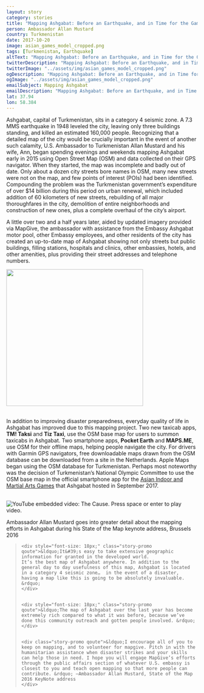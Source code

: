 ```yaml
---
layout: story
category: stories
title: "Mapping Ashgabat: Before an Earthquake, and in Time for the Games"
person: Ambassador Allan Mustard
country: Turkmenistan
date: 2017-10-20
image: asian_games_model_cropped.png
tags: [Turkmenistan, Earthquake]
altText: "Mapping Ashgabat: Before an E­arthquake, and in Time for the Games"
twitterDescription: "Mapping Ashgabat: Before an E­arthquake, and in Time for the Games"
twitterImage: "../assets/img/asian_games_model_cropped.png"
ogDescription: "Mapping Ashgabat: Before an E­arthquake, and in Time for the Games"
ogImage: "../assets/img/asian_games_model_cropped.png"
emailSubject: Mapping Ashgabat
emailDescription: "Mapping Ashgabat: Before an E­arthquake, and in Time for the Games"
lat: 37.94
lon: 58.384
---
```


<style type="text/css">
#table_title {
	margin-top:0px;
}

@media (min-width: 768px) {
    .story .figure-right {
        width: 410px;
    }
}

.story .figure-right {
    float: right;
    margin: 0 0 5px 15px;
}

</style>
<!-- http://christianspecht.de/2014/03/08/generating-an-image-gallery-with-jekyll-and-lightbox2/ -->
<script src="{{site.baseurl}}/assets/js/lightbox.min.js"></script>
<link href="{{site.baseurl}}/assets/css/lightbox.css" rel="stylesheet" />

Ashgabat, capital of Turkmenistan, sits in a category 4 seismic zone.  A 7.3 MMS earthquake in 1948 leveled the city, leaving only three buildings standing, and killed an estimated 160,000 people.  Recognizing that a detailed map of the city would be crucially important in the event of another such calamity, U.S. Ambassador to Turkmenistan Allan Mustard and his wife, Ann, began spending evenings and weekends mapping Ashgabat early in 2015 using Open Street Map (OSM) and data collected on their GPS navigator.  When they started, the map was incomplete and badly out of date.  Only about a dozen city streets bore names in OSM, many new streets were not on the map, and few points of interest (POIs) had been identified.  Compounding the problem was the Turkmenistan government’s expenditure of over $14 billion during this period on urban renewal, which included addition of 60 kilometers of new streets, rebuilding of all major thoroughfares in the city, demolition of entire neighborhoods and construction of new ones, plus a complete overhaul of the city’s airport.
<p>



A little over two and a half years later, aided by updated imagery provided via MapGive, the ambassador with assistance from the Embassy Ashgabat motor pool, other Embassy employees, and other residents of the city has created an up-to-date map of Ashgabat showing not only streets but public buildings, filling stations, hospitals and clinics, other embassies, hotels, and other amenities, plus providing their street addresses and telephone numbers.
<p>

<div class="image-set">
    <a class="image-link" href="{{site.baseurl}}/assets/img/community_outreach_ashgabat.png" data-lightbox="1" title="Community outreach in Ashgabat">
      <img src="{{ site.baseurl }}/assets/img/community_outreach_ashgabat.png" height="360">
    </a>
</div>
<br>

In addition to improving disaster preparedness, everyday quality of life in Ashgabat has improved due to this mapping project.  Two new taxicab apps, <strong>TM! Taksi</strong> and <strong>Tiz Taxi</strong>, use the OSM base map for users to summon taxicabs in Ashgabat.  Two smartphone apps, <strong>Pocket Earth</strong> and <strong>MAPS.ME</strong>, use OSM for their offline maps, helping people navigate the city.  For drivers with Garmin GPS navigators, free downloadable maps drawn from the OSM database can be downloaded from a site in the Netherlands.  Apple Maps began using the OSM database for Turkmenistan.  Perhaps most noteworthy was the decision of Turkmenistan’s National Olympic Committee to use the OSM base map in the official smartphone app for the <a href="https://ashgabat2017.com/">Asian Indoor and Martial Arts Games</a> that Ashgabat hosted in September 2017.
<br><br>

<div class="video">
  <div class="video-player-container shadowed" data="_t5DxV7cXgQ" tabindex="0">
    <img src="{{ site.baseurl }}/assets/img/the-cause.jpg" alt="YouTube embedded video: The Cause. Press space or enter to play video." class="img-responsive" />
    <div class="play"><span class="play-button"></span></div>
  </div>
  <p class="caption">Ambassador Allan Mustard goes into greater detail about the mapping efforts in Ashgabat during his State of the Map keynote address, Brussels 2016</p>
</div>

<div class="story-promo shadowed">

<blockquote>

    <div style="font-size: 18px;" class="story-promo qoute">&ldquo;It&#39;s easy to take extensive geographic information for granted in the developed world.
    It’s the best map of Ashgabat anywhere. In addition to the general day to day usefulness of this map, Ashgabat is located in a category 4 seismic zone…  in the event of a disaster, having a map like this is going to be absolutely invaluable. &rdquo;
    </div>


    <div style="font-size: 18px;" class="story-promo qoute">&ldquo;The map of Ashgabat over the last year has become extremely rich compared to what it was before, because we’ve done this community outreach and gotten people involved. &rdquo;
    </div>


    <div class="story-promo qoute">&ldquo;I encourage all of you to keep on mapping, and to volunteer for mapgive. Pitch in with the humanitarian assistance when disaster strikes and your skills can help those in need. I hope you will engage MapGive’s efforts through the public affairs section of whatever U.S. embassy is closest to you and teach open mapping so that more people can contribute. &rdquo; –Ambassador Allan Mustard, State of the Map 2016 KeyNote address
    </div>

</blockquote>

</div>







